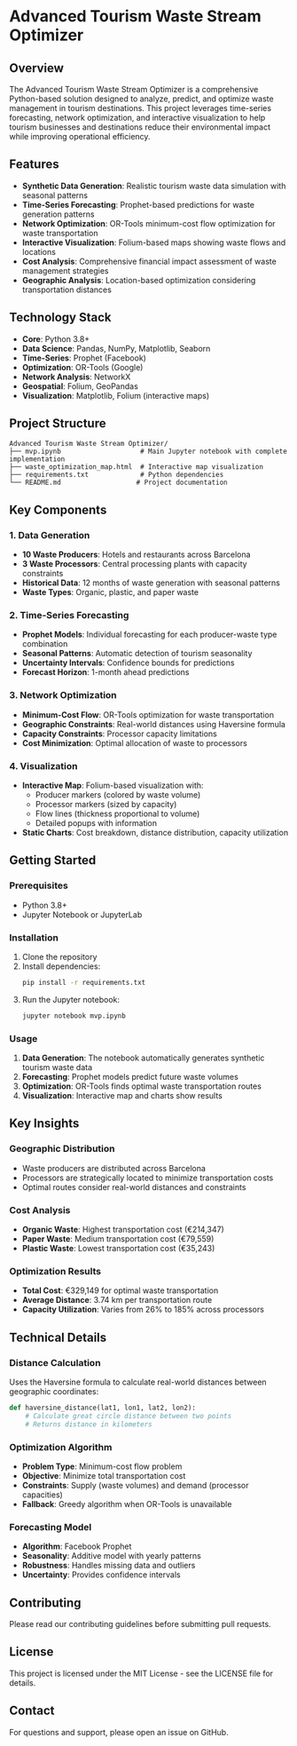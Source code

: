 # Advanced Tourism Waste Stream Optimizer

## Overview
The Advanced Tourism Waste Stream Optimizer is a comprehensive Python-based solution designed to analyze, predict, and optimize waste management in tourism destinations. This project leverages time-series forecasting, network optimization, and interactive visualization to help tourism businesses and destinations reduce their environmental impact while improving operational efficiency.

## Features
- **Synthetic Data Generation**: Realistic tourism waste data simulation with seasonal patterns
- **Time-Series Forecasting**: Prophet-based predictions for waste generation patterns
- **Network Optimization**: OR-Tools minimum-cost flow optimization for waste transportation
- **Interactive Visualization**: Folium-based maps showing waste flows and locations
- **Cost Analysis**: Comprehensive financial impact assessment of waste management strategies
- **Geographic Analysis**: Location-based optimization considering transportation distances

## Technology Stack
- **Core**: Python 3.8+
- **Data Science**: Pandas, NumPy, Matplotlib, Seaborn
- **Time-Series**: Prophet (Facebook)
- **Optimization**: OR-Tools (Google)
- **Network Analysis**: NetworkX
- **Geospatial**: Folium, GeoPandas
- **Visualization**: Matplotlib, Folium (interactive maps)

## Project Structure
```
Advanced Tourism Waste Stream Optimizer/
├── mvp.ipynb                    # Main Jupyter notebook with complete implementation
├── waste_optimization_map.html  # Interactive map visualization
├── requirements.txt             # Python dependencies
└── README.md                   # Project documentation
```

## Key Components

### 1. Data Generation
- **10 Waste Producers**: Hotels and restaurants across Barcelona
- **3 Waste Processors**: Central processing plants with capacity constraints
- **Historical Data**: 12 months of waste generation with seasonal patterns
- **Waste Types**: Organic, plastic, and paper waste

### 2. Time-Series Forecasting
- **Prophet Models**: Individual forecasting for each producer-waste type combination
- **Seasonal Patterns**: Automatic detection of tourism seasonality
- **Uncertainty Intervals**: Confidence bounds for predictions
- **Forecast Horizon**: 1-month ahead predictions

### 3. Network Optimization
- **Minimum-Cost Flow**: OR-Tools optimization for waste transportation
- **Geographic Constraints**: Real-world distances using Haversine formula
- **Capacity Constraints**: Processor capacity limitations
- **Cost Minimization**: Optimal allocation of waste to processors

### 4. Visualization
- **Interactive Map**: Folium-based visualization with:
  - Producer markers (colored by waste volume)
  - Processor markers (sized by capacity)
  - Flow lines (thickness proportional to volume)
  - Detailed popups with information
- **Static Charts**: Cost breakdown, distance distribution, capacity utilization

## Getting Started

### Prerequisites
- Python 3.8+
- Jupyter Notebook or JupyterLab

### Installation
1. Clone the repository
2. Install dependencies:
   ```bash
   pip install -r requirements.txt
   ```
3. Run the Jupyter notebook:
   ```bash
   jupyter notebook mvp.ipynb
   ```

### Usage
1. **Data Generation**: The notebook automatically generates synthetic tourism waste data
2. **Forecasting**: Prophet models predict future waste volumes
3. **Optimization**: OR-Tools finds optimal waste transportation routes
4. **Visualization**: Interactive map and charts show results

## Key Insights

### Geographic Distribution
- Waste producers are distributed across Barcelona
- Processors are strategically located to minimize transportation costs
- Optimal routes consider real-world distances and constraints

### Cost Analysis
- **Organic Waste**: Highest transportation cost (€214,347)
- **Paper Waste**: Medium transportation cost (€79,559)
- **Plastic Waste**: Lowest transportation cost (€35,243)

### Optimization Results
- **Total Cost**: €329,149 for optimal waste transportation
- **Average Distance**: 3.74 km per transportation route
- **Capacity Utilization**: Varies from 26% to 185% across processors

## Technical Details

### Distance Calculation
Uses the Haversine formula to calculate real-world distances between geographic coordinates:
```python
def haversine_distance(lat1, lon1, lat2, lon2):
    # Calculate great circle distance between two points
    # Returns distance in kilometers
```

### Optimization Algorithm
- **Problem Type**: Minimum-cost flow problem
- **Objective**: Minimize total transportation cost
- **Constraints**: Supply (waste volumes) and demand (processor capacities)
- **Fallback**: Greedy algorithm when OR-Tools is unavailable

### Forecasting Model
- **Algorithm**: Facebook Prophet
- **Seasonality**: Additive model with yearly patterns
- **Robustness**: Handles missing data and outliers
- **Uncertainty**: Provides confidence intervals

## Contributing
Please read our contributing guidelines before submitting pull requests.

## License
This project is licensed under the MIT License - see the LICENSE file for details.

## Contact
For questions and support, please open an issue on GitHub. 